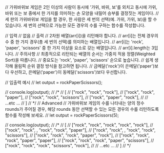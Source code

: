 // 가위바위보 게임은 2인 이상의 사람이 동시에 '가위, 바위, 보'를 외치고 동시에 가위, 바위 또는 보 중에서 한 가지를 의미하는 손 모양을 내밀어 승부를 결정짓는 게임이다. 
// 세 판의 가위바위보 게임을 할 경우, 한 사람은 세 번의 선택(예. 가위, 가위, 보)을 할 수 있습니다. 세 번의 선택으로 가능한 모든 경우의 수를 구하는 함수를 작성합니다.

// 입력
// 없음
// 출력
// 2차원 배열(arr[i])을 리턴해야 합니다.
// arr[i]는 전체 경우의 수 중 한 가지 경우(총 세 번의 선택)를 의미하는 배열입니다.
// arr[i]는 'rock', 'paper', 'scissors' 중 한 가지 이상을 요소로 갖는 배열입니다.
// arr[i].length는 3입니다.
// 주의사항
// 최종적으로 리턴되는 배열의 순서는 가중치 적용 정렬(Weighted Sort)을 따릅니다.
// 중요도는 'rock', 'paper', 'scissors' 순으로 높습니다.
// 쉽게 생각해 올림픽 순위 결정 방식을 참고하면 됩니다.
// 금메달('rock')이 은메달('paper')보다 우선하고, 은메달('paper')이 동메달('scissors')보다 우선합니다.

// 입출력 예시
// let output = rockPaperScissors();

// console.log(output);
// /*
//     [
//         ["rock", "rock", "rock"],
//         ["rock", "rock", "paper"],
//         ["rock", "rock", "scissors"],
//         ["rock", "paper", "rock"],
//       // ...etc ...
//     ]
//   */
// Advanced
// 가위바위보 게임의 수를 나타내는 양의 정수 rounds가 주어질 경우, 해당 rounds 동안 선택할 수 있는 모든 경우의 수를 리턴하도록 함수를 작성해 보세요.
// let output = rockPaperScissors(5);

// console.log(output);
// /*
//     [
//         ["rock", "rock", "rock", "rock", "rock"],
//         ["rock", "rock", , "rock", "rock", "paper"],
//         ["rock", "rock", , "rock", "rock", "scissors"],
//         ["rock", "rock", "rock", "paper", "rock"],
//         ["rock", "rock", "rock", "paper", "paper"],
//         ["rock", "rock", "rock", "paper", "scissors"],
//         ["rock", "rock", "rock", "scissors", "rock"],
//       // ...etc ...
//     ]
//   */
